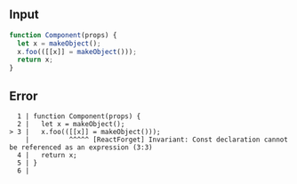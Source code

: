 
## Input

```javascript
function Component(props) {
  let x = makeObject();
  x.foo(([[x]] = makeObject()));
  return x;
}

```


## Error

```
  1 | function Component(props) {
  2 |   let x = makeObject();
> 3 |   x.foo(([[x]] = makeObject()));
    |          ^^^^^ [ReactForget] Invariant: Const declaration cannot be referenced as an expression (3:3)
  4 |   return x;
  5 | }
  6 |
```
          
      